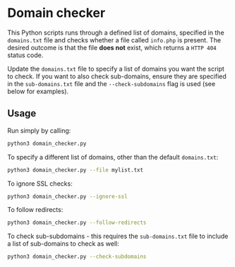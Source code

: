 # Domain checker
This Python scripts runs through a defined list of domains, specified in the `domains.txt` file and checks whether a file called `info.php` is present. The desired outcome is that the file **does not** exist, which returns a `HTTP 404` status code. 

Update the `domains.txt` file to specify a list of domains you want the script to check. If you want to also check sub-domains, ensure they are specified in the `sub-domains.txt` file and the `--check-subdomains` flag is used (see below for examples).

## Usage
Run simply by calling:

```bash
python3 domain_checker.py
```

To specify a different list of domains, other than the default `domains.txt`:
```bash
python3 domain_checker.py --file mylist.txt
```

To ignore SSL checks:
```bash
python3 domain_checker.py --ignore-ssl
```

To follow redirects:
```bash
python3 domain_checker.py --follow-redirects
```

To check sub-subdomains - this requires the `sub-domains.txt` file to include a list of sub-domains to check as well:
```bash
python3 domain_checker.py --check-subdomains
```
